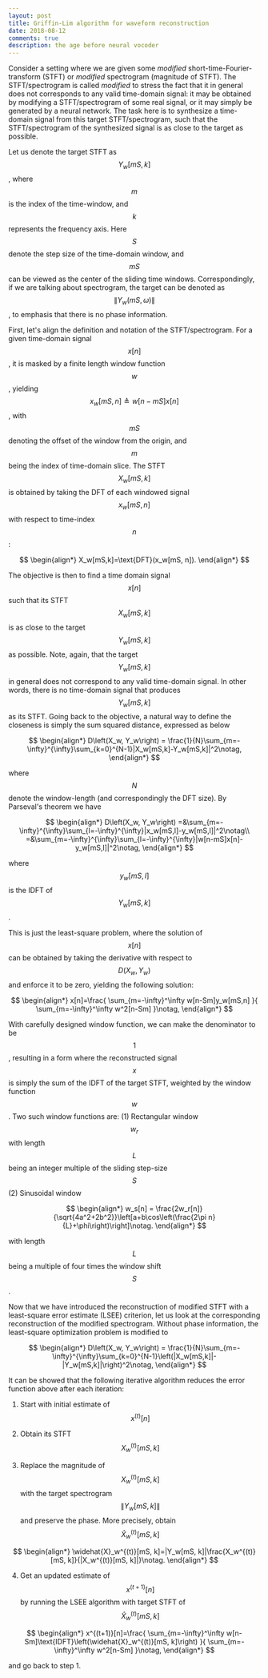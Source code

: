 ```yaml
---
layout: post
title: Griffin-Lim algorithm for waveform reconstruction
date: 2018-08-12
comments: true
description: the age before neural vocoder
---
```


Consider a setting where we are given some _modified_ short-time-Fourier-transform (STFT) or _modified_ spectrogram (magnitude of STFT). The STFT/spectrogram is called *modified* to stress the fact that it in general does not corresponds to any valid time-domain signal: it may be obtained by modifying a STFT/spectrogram of some real signal, or it may simply be generated by a neural network. The task here is to synthesize a time-domain signal from this target STFT/spectrogram, such that the STFT/spectrogram of the synthesized signal is as close to the target as possible.

Let us denote the target STFT as $$Y_w[mS,k]$$, where $$m$$ is the index of the time-window, and $$k$$ represents the frequency axis. Here $$S$$ denote the step size of the time-domain window, and $$mS$$ can be viewed as the center of the sliding time windows. Correspondingly, if we are talking about spectrogram, the target can be denoted as  $$\|Y_w(mS,\omega)\|$$, to emphasis that there is no phase information.

First, let's align the definition and notation of the STFT/spectrogram. For a given time-domain signal $$x[n]$$, it is masked by a finite length window function $$w$$, yielding $$x_w[mS,n]\triangleq w[n-mS]x[n]$$, with $$mS$$ denoting the offset of the window from the origin, and $$m$$ being the index of time-domain slice. The STFT $$X_w[mS,k]$$ is obtained by taking the DFT of each windowed signal $$x_w[mS, n]$$ with respect to time-index $$n$$: 

$$
\begin{align*}
X_w[mS,k]=\text{DFT}(x_w[mS, n]).
\end{align*}
$$

The objective is then to find a time domain signal $$x[n]$$ such that its STFT $$X_w[mS,k]$$ is as close to the target $$Y_w[mS,k]$$ as possible. Note, again, that the target $$Y_w[mS,k]$$ in general does not correspond to any valid time-domain signal. In other words, there is no time-domain signal that produces $$Y_w[mS,k]$$ as its STFT. Going back to the objective, a natural way to define the closeness is simply the sum squared distance, expressed as below

$$
\begin{align*}
D\left(X_w, Y_w\right) = \frac{1}{N}\sum_{m=-\infty}^{\infty}\sum_{k=0}^{N-1}|X_w[mS,k]-Y_w[mS,k]|^2\notag,
\end{align*}
$$

where $$N$$ denote the window-length (and correspondingly the DFT size). By Parseval's theorem we have

$$
\begin{align*}
D\left(X_w, Y_w\right) =&\sum_{m=-\infty}^{\infty}\sum_{l=-\infty}^{\infty}|x_w[mS,l]-y_w[mS,l]|^2\notag\\
=&\sum_{m=-\infty}^{\infty}\sum_{l=-\infty}^{\infty}|w[n-mS]x[n]-y_w[mS,l]|^2\notag,
\end{align*}
$$

where $$y_w[mS,l]$$ is the IDFT of $$Y_w[mS,k]$$.

This is just the least-square problem, where the solution of $$x[n]$$ can be obtained by taking the derivative with respect to $$D\left(X_w, Y_w\right)$$ and enforce it to be zero, yielding the following solution:

$$
\begin{align*}
x[n]=\frac{  \sum_{m=-\infty}^\infty w[n-Sm]y_w[mS,n]  }{  \sum_{m=-\infty}^\infty w^2[n-Sm]  }\notag,
\end{align*}
$$

With carefully designed window function, we can make the denominator to be $$1$$, resulting in a form where the reconstructed signal $$x$$ is simply the sum of the IDFT of the target STFT, weighted by the window function $$w$$. Two such window functions are: (1) Rectangular window $$w_r$$ with length $$L$$ being an integer multiple of the sliding step-size $$S$$ (2) Sinusoidal window 

$$
\begin{align*}
w_s[n] = \frac{2w_r[n]}{\sqrt{4a^2+2b^2}}\left[a+b\cos\left(\frac{2\pi n}{L}+\phi\right)\right]\notag.
\end{align*}
$$

with length $$L$$ being a multiple of four times the window shift $$S$$.

Now that we have introduced the reconstruction of modified STFT with a least-square error estimate (LSEE) criterion, let us look at the corresponding reconstruction of the modified spectrogram. Without phase information, the least-square optimization problem is modified to 

$$
\begin{align*}
D\left(X_w, Y_w\right) = \frac{1}{N}\sum_{m=-\infty}^{\infty}\sum_{k=0}^{N-1}\left(|X_w[mS,k]|-|Y_w[mS,k]|\right)^2\notag,
\end{align*}
$$


It can be showed that the following iterative algorithm reduces the error function above after each iteration:

1. Start with initial estimate of $$x^{(t)}[n]$$

2. Obtain its STFT $$X_w^{(t)}[mS, k]$$

3. Replace the magnitude of $$X_w^{(t)}[mS, k]$$ with the target spectrogram $$\|Y_w[mS, k]\|$$ and preserve the phase. More precisely, obtain $$\widehat{X}_w^{(t)}[mS, k]$$ 

$$
\begin{align*}
\widehat{X}_w^{(t)}[mS, k]=|Y_w[mS, k]|\frac{X_w^{(t)}[mS, k]}{|X_w^{(t)}[mS, k]|}\notag.
\end{align*}
$$

4. Get an updated estimate of $$x^{(t+1)}[n]$$ by running the LSEE algorithm with target STFT of $$\widehat{X}_w^{(t)}[mS, k]$$ 

$$
\begin{align*}
x^{(t+1)}[n]=\frac{  \sum_{m=-\infty}^\infty w[n-Sm]\text{IDFT}\left(\widehat{X}_w^{(t)}[mS, k]\right) }{  \sum_{m=-\infty}^\infty w^2[n-Sm]  }\notag,
\end{align*}
$$

and go back to step 1.